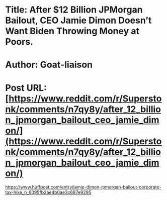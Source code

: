 # Title: After $12 Billion JPMorgan Bailout, CEO Jamie Dimon Doesn’t Want Biden Throwing Money at Poors.
# Author: Goat-liaison
# Post URL: [https://www.reddit.com/r/Superstonk/comments/n7qy8y/after_12_billion_jpmorgan_bailout_ceo_jamie_dimon/](https://www.reddit.com/r/Superstonk/comments/n7qy8y/after_12_billion_jpmorgan_bailout_ceo_jamie_dimon/)


https://www.huffpost.com/entry/jamie-dimon-jpmorgan-bailout-corporate-tax-hike_n_6095fb2ae4b0ae3c687e9295